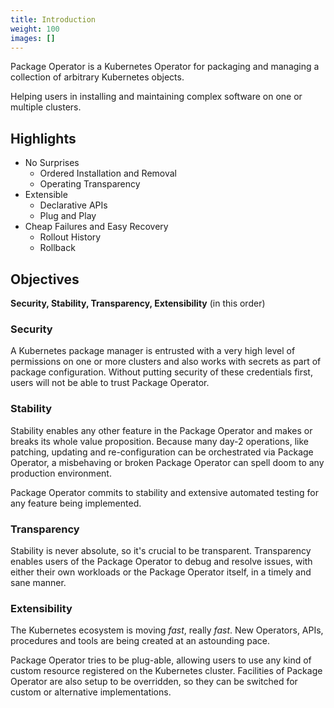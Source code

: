 ```yaml
---
title: Introduction
weight: 100
images: []
---
```


<div class="package-operator-logo"></div>

Package Operator is a Kubernetes Operator for packaging and managing a collection of arbitrary Kubernetes objects.

Helping users in installing and maintaining complex software on one or multiple clusters.

## Highlights

- No Surprises
  - Ordered Installation and Removal
  - Operating Transparency
- Extensible
  - Declarative APIs
  - Plug and Play
- Cheap Failures and Easy Recovery
  - Rollout History
  - Rollback

## Objectives

**Security, Stability, Transparency, Extensibility**
(in this order)

### Security

A Kubernetes package manager is entrusted with a very high level of permissions on one or more clusters and also works with secrets as part of package configuration. Without putting security of these credentials first, users will not be able to trust Package Operator.

### Stability

Stability enables any other feature in the Package Operator and makes or breaks its whole value proposition. Because many day-2 operations, like patching, updating and re-configuration can be orchestrated via Package Operator, a misbehaving or broken Package Operator can spell doom to any production environment.

Package Operator commits to stability and extensive automated testing for any feature being implemented.

### Transparency

Stability is never absolute, so it's crucial to be transparent.
Transparency enables users of the Package Operator to debug and resolve issues, with either their own workloads or the Package Operator itself, in a timely and sane manner.

### Extensibility

The Kubernetes ecosystem is moving _fast_, really _fast_.
New Operators, APIs, procedures and tools are being created at an astounding pace.

Package Operator tries to be plug-able, allowing users to use any kind of custom resource registered on the Kubernetes cluster. Facilities of Package Operator are also setup to be overridden, so they can be switched for custom or alternative implementations.
